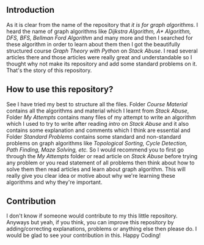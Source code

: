 ## Introduction
As it is clear from the name of the repository that *it is for graph algorithms*. I heard the name of graph algorithms like *Dijkstra Algorithm, A\* Algorithm, DFS, BFS, Bellman Ford Algorithm* and many more and then I searched for these algorithm in order to learn about them then I got the beautifully structured course *Graph Theory with Python* on *Stack Abuse*. I read several articles there and those articles were really great and understandable so I thought why not make its repository and add some standard problems on it. That's the story of this repository.

## How to use this repository?
See I have tried my best to structure all the files. Folder *Course Material* contains all the algorithms and material which I learnt from *Stack Abuse*, Folder *My Attempts* contains many files of my attempt to write an algorithm which I used to try to write after reading *intro* on *Stack Abuse* and it also contains some explanation and comments which I think are essential and Folder *Standard Problems* contains some standard and non-standard problems on graph algorithms like *Topological Sorting, Cycle Detection, Path Finding, Maze Solving, etc.* So I would recommend you to first go through the *My Attempts* folder or read article on *Stack Abuse* before trying any problem or you read statement of all problems then think about how to solve them then read articles and learn about graph algorithm. This will really give you clear idea or motive about why we're learning these algorithms and why they're important.

## Contribution
I don't know if someone would contribute to my this little repository. Anyways but yeah, if you think, you can improve this repository by adding/correcting explanations, problems or anything else then please do. I would be glad to see your contribution in this. Happy Coding!